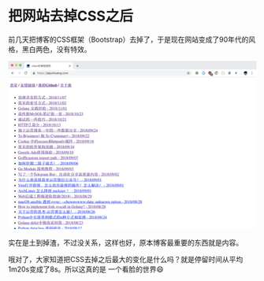 # 把网站去掉CSS之后

前几天把博客的CSS框架（Bootstrap）去掉了，于是现在网站变成了90年代的风格，黑白两色，没有特效。

![index page](./img/drop_css_index_page.png)

实在是土到掉渣，不过没关系，这样也好，原本博客最重要的东西就是内容。

哦对了，大家知道把CSS去掉之后最大的变化是什么吗？就是停留时间从平均1m20s变成了8s。所以这真的是
一个看脸的世界😄
